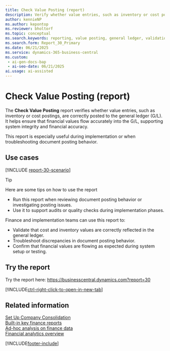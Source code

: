 ```yaml
---
title: Check Value Posting (report)
description: Verify whether value entries, such as inventory or cost postings, are correctly posted to the general ledger. Use this report to validate document posting behavior during implementation or troubleshooting.
author: kennieNP
ms.author: kepontop
ms.reviewer: bholtorf
ms.topic: conceptual
ms.search.keywords: reporting, value posting, general ledger, validation
ms.search.form: Report_30_Primary
ms.date: 06/21/2025
ms.service: dynamics-365-business-central
ms.custom:
 - ai-gen-docs-bap
 - ai-seo-date: 06/21/2025
ai.usage: ai-assisted
---
```


# Check Value Posting (report)

The **Check Value Posting** report verifies whether value entries, such as inventory or cost postings, are correctly posted to the general ledger (G/L). It helps ensure that financial values flow accurately into the G/L, supporting system integrity and financial accuracy.

This report is especially useful during implementation or when troubleshooting document posting behavior.

## Use cases

[!INCLUDE [report-30-scenario](../includes/report-30-scenario-include.md)]

> [!TIP]
> Here are some tips on how to use the report
> * Run this report when reviewing document posting behavior or investigating posting issues.
> * Use it to support audits or quality checks during implementation phases.


Finance and implementation teams can use this report to:

* Validate that cost and inventory values are correctly reflected in the general ledger.
* Troubleshoot discrepancies in document posting behavior.
* Confirm that financial values are flowing as expected during system setup or testing.


## Try the report

Try the report here: https://businesscentral.dynamics.com?report=30

[!INCLUDE[ctrl-right-click-to-open-in-new-tab](../includes/ctrl-right-click-to-open-in-new-tab.md)]


## Related information

[Set Up Company Consolidation](../finance-consolidated-company-reporting-setup.md)  
[Built-in key finance reports](../finance-reports.md)  
[Ad-hoc analysis on finance data](../ad-hoc-analysis-finance.md)  
[Financial analytics overview](../bi.md)  

[!INCLUDE[footer-include](../includes/footer-banner.md)]